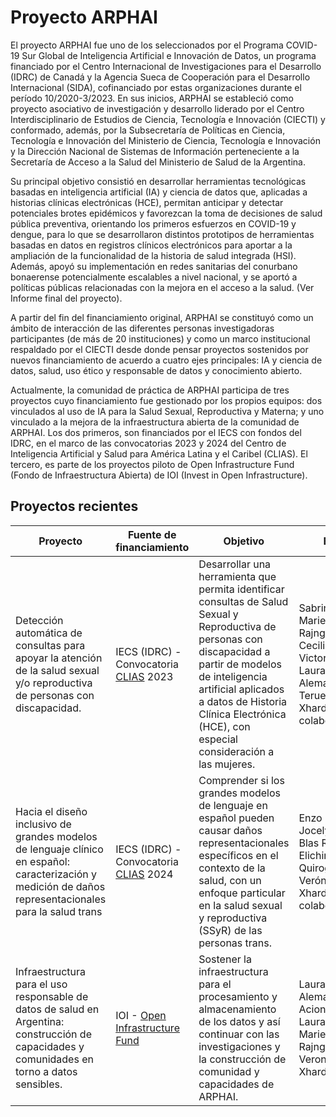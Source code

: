 # Proyecto ARPHAI

El proyecto ARPHAI fue uno de los seleccionados por el Programa COVID-19 Sur Global de Inteligencia Artificial e Innovación de Datos, un programa financiado por el Centro Internacional de Investigaciones para el Desarrollo (IDRC) de Canadá y la Agencia Sueca de Cooperación para el Desarrollo Internacional (SIDA), cofinanciado por estas organizaciones durante  el período 10/2020-3/2023. En sus inicios, ARPHAI se estableció como proyecto asociativo de investigación y desarrollo liderado por el Centro Interdisciplinario de Estudios de Ciencia, Tecnología e Innovación (CIECTI) y conformado, además, por la Subsecretaría de Políticas en Ciencia, Tecnología e Innovación del Ministerio de Ciencia, Tecnología e Innovación y la Dirección Nacional de Sistemas de Información perteneciente a la Secretaría de Acceso a la Salud del Ministerio de Salud de la Argentina. 

Su principal objetivo consistió en desarrollar herramientas tecnológicas basadas en inteligencia artificial (IA) y ciencia de datos que, aplicadas a historias clínicas electrónicas (HCE), permitan anticipar y detectar potenciales brotes epidémicos y favorezcan la toma de decisiones de salud pública preventiva, orientando los primeros esfuerzos en COVID-19 y dengue, para lo que se desarrollaron distintos prototipos de herramientas basadas en datos en registros clínicos electrónicos para aportar a la ampliación de la funcionalidad de la historia de salud integrada (HSI). Además, apoyó su implementación en redes sanitarias del conurbano bonaerense potencialmente escalables a nivel nacional, y se aportó a políticas públicas relacionadas con la mejora en el acceso a la salud. (Ver Informe final del proyecto).
 
A partir del fin del financiamiento original, ARPHAI se constituyó como un ámbito de interacción de las diferentes personas investigadoras participantes (de más de 20 instituciones) y como un marco institucional respaldado por el CIECTI desde donde pensar proyectos sostenidos por nuevos financiamiento de acuerdo a cuatro ejes principales: IA y ciencia de datos, salud, uso ético y responsable de datos y conocimiento abierto.  

Actualmente, la comunidad de práctica de ARPHAI participa de tres proyectos cuyo financiamiento fue gestionado por los propios equipos: dos vinculados al uso de IA para la Salud Sexual, Reproductiva y Materna;  y uno vinculado a la mejora de la infraestructura abierta de la comunidad de ARPHAI. Los dos primeros, son  financiados por el IECS con fondos del IDRC, en el marco de las convocatorias 2023 y 2024 del Centro de Inteligencia Artificial y Salud para América Latina y el Caribel (CLIAS). El tercero, es parte de los proyectos piloto de Open Infrastructure Fund (Fondo de Infraestructura Abierta) de IOI (Invest in Open Infrastructure).  

## Proyectos recientes

| **Proyecto** | **Fuente de financiamiento** | **Objetivo** | **Equipo** | **Estado** |
|---------------------------------------------------------------------------------------------------------------------------------------------------------|-------------------------------|-----------------------------------------------------------------------------------------------------------------------------------------------------------------------------------------------------------------------------------------------------------------------------|--------------------------------------------------------------------------------------------------------------------------------------------------|--------------------------------------------------------------------------------------------------------------------------------------------------|
| Detección automática de consultas para apoyar la atención de la salud sexual y/o reproductiva de personas con discapacidad. | IECS (IDRC) - Convocatoria [CLIAS](https://clias.iecs.org.ar/) 2023 | Desarrollar una herramienta que permita identificar consultas de Salud Sexual y Reproductiva de personas con discapacidad a partir de modelos de inteligencia artificial aplicados a datos de Historia Clínica Electrónica (HCE), con especial consideración a las mujeres. | Sabrina López, Mariela Rajngewerc, Cecilia Palermo, Victoria Tiseyra, Laura Alonso Alemany, Milagro Teruel, Verónica Xhardez  y colaboradores/as | en curso |
| Hacia el diseño inclusivo de grandes modelos de lenguaje clínico en español: caracterización y medición de daños representacionales para la salud trans | IECS (IDRC) - Convocatoria [CLIAS](https://clias.iecs.org.ar/) 2024 | Comprender si los grandes modelos de lenguaje en español  pueden causar daños representacionales específicos en el contexto de la salud, con un enfoque particular en la salud sexual y reproductiva (SSyR) de las personas trans. | Enzo Ferrante, Jocelyn Dunstan, Blas Radi, Marina Elichiry, Tamara Quiroga, Verónica Xhardez y colaboradores/as | en curso |
| Infraestructura para el uso responsable de datos de salud en Argentina: construcción de capacidades y comunidades en torno a datos sensibles. | IOI - [Open Infrastructure Fund](https://investinopen.org/funding-pilots/oi-fund/) | Sostener la infraestructura para el procesamiento y almacenamiento de los datos y así continuar con las investigaciones y la construcción de comunidad y capacidades de ARPHAI. | Laura Alonso Alemany, Laura Acion, Sabrina Laura Lopez, Mariela Rajngewerc, Veronica Xhardez | en curso |
